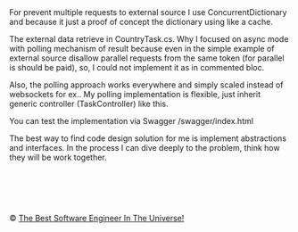 ## 

For prevent multiple requests to external source I use ConcurrentDictionary and because it just a proof of concept the dictionary using like a cache.

The external data retrieve in CountryTask.cs.
Why I focused on async mode with polling mechanism of result because even in the simple example of external source disallow parallel requests from the same token (for parallel is should be paid), so, I could not implement it as in commented bloc. 

Also, the polling approach works everywhere and simply scaled instead of websockets for ex..
My polling implementation is flexible, just inherit generic controller (TaskController) like this. 

You can test the implementation via Swagger /swagger/index.html

The best way to find code design solution for me is implement abstractions and interfaces. 
In the process I can dive deeply to the problem, think how they will be work together.


&nbsp;
============
&copy; [The Best Software Engineer In The Universe!](https://www.linkedin.com/in/metlinskyi/)
